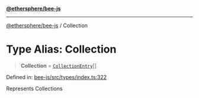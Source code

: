 [**@ethersphere/bee-js**](../Overview.md)

***

[@ethersphere/bee-js](../Overview.md) / Collection

# Type Alias: Collection

> **Collection** = [`CollectionEntry`](../interfaces/CollectionEntry.md)[]

Defined in: [bee-js/src/types/index.ts:322](https://github.com/ethersphere/bee-js/blob/3abbe2b1b264d6b586511a56e93badb2236bd09d/src/types/index.ts#L322)

Represents Collections

